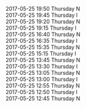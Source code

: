 2017-05-25 19:50 Thursday  N  
2017-05-25 19:45 Thursday  I  
2017-05-25 19:20 Thursday  N  
2017-05-25 19:15 Thursday  I  
2017-05-25 16:40 Thursday  N  
2017-05-25 16:35 Thursday  I  
2017-05-25 15:35 Thursday  N  
2017-05-25 15:15 Thursday  I  
2017-05-25 13:45 Thursday  N  
2017-05-25 13:30 Thursday  I  
2017-05-25 13:05 Thursday  N  
2017-05-25 13:00 Thursday  I  
2017-05-25 12:55 Thursday  N  
2017-05-25 12:50 Thursday  I  
2017-05-25 12:45 Thursday  N  
